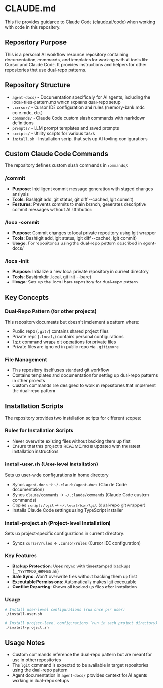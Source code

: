 # CLAUDE.md

This file provides guidance to Claude Code (claude.ai/code) when working with code in this repository.

## Repository Purpose

This is a personal AI workflow resource repository containing documentation, commands, and templates for working with AI tools like Cursor and Claude Code. It provides instructions and helpers for other repositories that use dual-repo patterns.

## Repository Structure

- `agent-docs/` - Documentation specifically for AI agents, including the local-files-pattern.md which explains dual-repo setup
- `.cursor/` - Cursor IDE configuration and rules (memory-bank.mdc, core.mdc, etc.)
- `commands/` - Claude Code custom slash commands with markdown definitions
- `prompts/` - LLM prompt templates and saved prompts
- `scripts/` - Utility scripts for various tasks
- `install.sh` - Installation script that sets up AI tooling configurations

## Custom Claude Code Commands

The repository defines custom slash commands in `commands/`:

### /commit

- **Purpose**: Intelligent commit message generation with staged changes analysis
- **Tools**: Bash(git add, git status, git diff --cached, lgit commit)
- **Features**: Prevents commits to main branch, generates descriptive commit messages without AI attribution

### /local-commit

- **Purpose**: Commit changes to local private repository using lgit wrapper
- **Tools**: Bash(lgit add, lgit status, lgit diff --cached, lgit commit)
- **Usage**: For repositories using the dual-repo pattern described in agent-docs/

### /local-init

- **Purpose**: Initialize a new local private repository in current directory
- **Tools**: Bash(mkdir .local, git init --bare)
- **Usage**: Sets up the .local bare repository for dual-repo pattern

## Key Concepts

### Dual-Repo Pattern (for other projects)

This repository documents but doesn't implement a pattern where:

- Public repo (`.git/`) contains shared project files
- Private repo (`.local/`) contains personal configurations
- `lgit` command wraps git operations for private files
- Private files are ignored in public repo via `.gitignore`

### File Management

- This repository itself uses standard git workflow
- Contains templates and documentation for setting up dual-repo patterns in other projects
- Custom commands are designed to work in repositories that implement the dual-repo pattern

## Installation Scripts

The repository provides two installation scripts for different scopes:

### Rules for Installation Scripts

- Never overwrite existing files without backing them up first
- Ensure that this project's README.md is updated with the latest installation instructions

### install-user.sh (User-level Installation)

Sets up user-wide configurations in home directory:

- Syncs `agent-docs` → `~/.claude/agent-docs` (Claude Code documentation)
- Syncs `claude/commands` → `~/.claude/commands` (Claude Code custom commands)
- Copies `scripts/lgit` → `~/.local/bin/lgit` (dual-repo git wrapper)
- Installs Claude Code settings using TypeScript installer

### install-project.sh (Project-level Installation)

Sets up project-specific configurations in current directory:

- Syncs `cursor/rules` → `.cursor/rules` (Cursor IDE configuration)

### Key Features

- **Backup Protection**: Uses rsync with timestamped backups (`__YYYYMMDD_HHMMSS.bk`)
- **Safe Sync**: Won't overwrite files without backing them up first
- **Executable Permissions**: Automatically makes lgit executable
- **Conflict Reporting**: Shows all backed up files after installation

### Usage

```bash
# Install user-level configurations (run once per user)
./install-user.sh

# Install project-level configurations (run in each project directory)
./install-project.sh
```

## Usage Notes

- Custom commands reference the dual-repo pattern but are meant for use in other repositories
- The `lgit` command is expected to be available in target repositories using the dual-repo pattern
- Agent documentation in `agent-docs/` provides context for AI agents working in dual-repo setups
